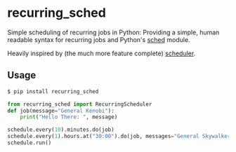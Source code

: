 # recurring_sched

Simple scheduling of recurring jobs in Python: Providing a simple, human
readable syntax for recurring jobs and Python's
[sched](https://docs.python.org/3/library/sched.html) module.

Heavily inspired by (the much more feature complete) [scheduler](https://github.com/dbader/schedule).

## Usage

```bash
$ pip install recurring_sched
```

```python
from recurring_sched import RecurringScheduler
def job(message="General Kenobi"):
    print("Hello There: ", message)

schedule.every(10).minutes.do(job)
schedule.every(1).hours.at("30:00").do(job, messages="General Skywalker")
schedule.run()

```
